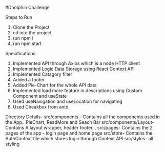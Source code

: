 #Dholphin Challenge

Steps to Run

1. Clone the Project
2. cd into the project
3. run npm i 
4. run npm start



Specifications:
1. Implemented API through Axios which is a node HTTP client
2. Implemented Logic Data Storage using React Context API
3. Implemented Catagory filter
4. Added a footer
5. Added Pie-Chart for the whole API data
6. Implemented load more feature in descriptions using Custom Component and useState
7. Used useNavigation and useLocation for navigating 
8. Used Cheakbox from antd


Directory Details-
src/components - Contains all the components used in the App.. PieChart, ReadMore and Seach Bar
src/components/Layout- Contains A layout wrapper, header footer...
src/pages- Contains the 2 pages of the app - login page and home page
src/store- Contains the AuthContext file which stores login through Context API
src/styles- all styling

